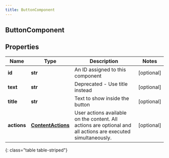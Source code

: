 ```yaml
---
title: ButtonComponent
---
```

## ButtonComponent

## Properties

|Name | Type | Description | Notes|
|------------ | ------------- | ------------- | -------------|
| **id** | **str** | An ID assigned to this component | [optional] |
| **text** | **str** | Deprecated - Use title instead | [optional] |
| **title** | **str** | Text to show inside the button | [optional] |
| **actions** | [**ContentActions**](ContentActions.html) | User actions available on the content. All actions are optional and all actions are executed simultaneously. | [optional] |
{: class="table table-striped"}


